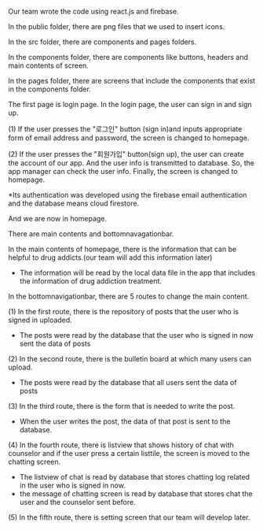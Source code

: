 Our team wrote the code using react.js and firebase.

In the public folder, there are png files that we used to insert icons.

In the src folder, there are components and pages folders.

In the components folder, there are components like buttons, headers and main contents of screen.

In the pages folder, there are screens that include the components that exist in the components folder.

The first page is login page.
In the login page, the user can sign in and sign up.

(1) If the user presses the "로그인" button (sign in)and inputs appropriate form of email address and password, the screen is changed to homepage.

(2) If the user presses the "회원가입" button(sign up), the user can create the account of our app.
And the user info is transmitted to database.
So, the app manager can check the user info.
Finally, the screen is changed to homepage.

*Its authentication was developed using the firebase email authentication and the database means cloud firestore.

And we are now in homepage.

There are main contents and bottomnavagationbar.

In the main contents of homepage, there is the information that can be helpful to drug addicts.(our team will add this information later)

- The information will be read by the local data file in the app that includes the information of drug addiction treatment.

In the bottomnavigationbar, there are 5 routes to change the main content.

(1) In the first route, there is the repository of posts that the user who is signed in uploaded.

- The posts were read by the database that the user who is signed in now sent the data of posts

(2) In the second route, there is the bulletin board at which many users can upload.

- The posts were read by the database that all users sent the data of posts

(3) In the third route, there is the form that is needed to write the post.

- When the user writes the post, the data of that post is sent to the database. 

(4) In the fourth route, there is listview that shows history of chat with counselor and if the user press a certain listtile, the screen is moved to the chatting screen.

- The listview of chat is read by database that stores chatting log related in the user who is signed in now.
- the message of chatting screen is read by database that stores chat the user and the counselor sent before.

(5) In the fifth route, there is setting screen that our team will develop later.